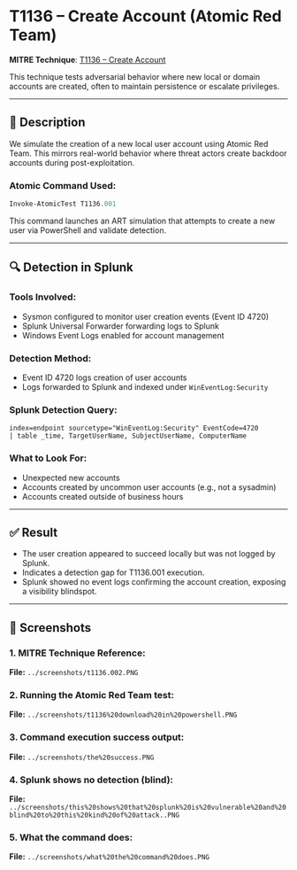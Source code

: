 # T1136 – Create Account (Atomic Red Team)

**MITRE Technique**: [T1136 – Create Account](https://attack.mitre.org/techniques/T1136/)

This technique tests adversarial behavior where new local or domain accounts are created, often to maintain persistence or escalate privileges.

---

## 🎯 Description

We simulate the creation of a new local user account using Atomic Red Team. This mirrors real-world behavior where threat actors create backdoor accounts during post-exploitation.

### Atomic Command Used:

```powershell
Invoke-AtomicTest T1136.001
```

This command launches an ART simulation that attempts to create a new user via PowerShell and validate detection.

---

## 🔍 Detection in Splunk

### Tools Involved:

* Sysmon configured to monitor user creation events (Event ID 4720)
* Splunk Universal Forwarder forwarding logs to Splunk
* Windows Event Logs enabled for account management

### Detection Method:

* Event ID 4720 logs creation of user accounts
* Logs forwarded to Splunk and indexed under `WinEventLog:Security`

### Splunk Detection Query:

```splunk
index=endpoint sourcetype="WinEventLog:Security" EventCode=4720
| table _time, TargetUserName, SubjectUserName, ComputerName
```

### What to Look For:

* Unexpected new accounts
* Accounts created by uncommon user accounts (e.g., not a sysadmin)
* Accounts created outside of business hours

---

## ✅ Result

* The user creation appeared to succeed locally but was not logged by Splunk.
* Indicates a detection gap for T1136.001 execution.
* Splunk showed no event logs confirming the account creation, exposing a visibility blindspot.

---

## 📸 Screenshots

### 1. MITRE Technique Reference:

**File:** `../screenshots/t1136.002.PNG`

### 2. Running the Atomic Red Team test:

**File:** `../screenshots/t1136%20download%20in%20powershell.PNG`

### 3. Command execution success output:

**File:** `../screenshots/the%20success.PNG`

### 4. Splunk shows no detection (blind):

**File:** `../screenshots/this%20shows%20that%20splunk%20is%20vulnerable%20and%20blind%20to%20this%20kind%20of%20attack..PNG`

### 5. What the command does:

**File:** `../screenshots/what%20the%20command%20does.PNG`
